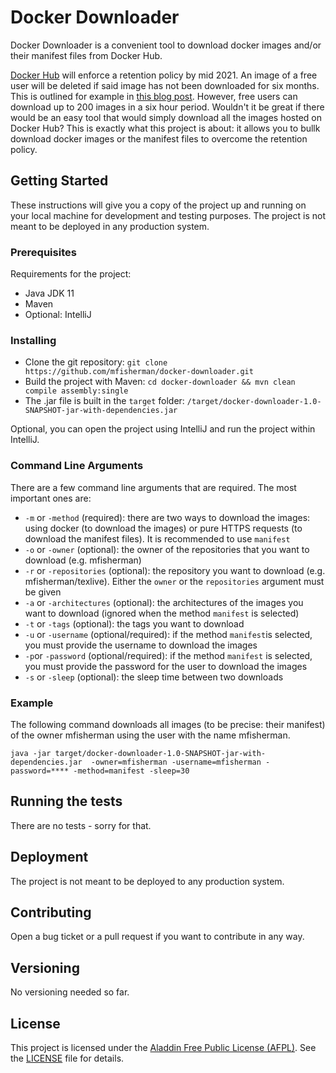 # Docker Downloader

Docker Downloader is a convenient tool to download docker images and/or their manifest files from Docker Hub.

[Docker Hub](https://hub.docker.com) will enforce a retention policy by mid 2021.
An image of a free user will be deleted if said image has not been downloaded for six months. This is outlined for example in [this blog post](https://www.docker.com/blog/docker-hub-image-retention-policy-delayed-and-subscription-updates/).
However, free users can download up to 200 images in a six hour period.
Wouldn't it be great if there would be an easy tool that would simply download all the images hosted on Docker Hub?
This is exactly what this project is about: it allows you to bullk download docker images or the manifest files to overcome the retention policy.


## Getting Started

These instructions will give you a copy of the project up and running on
your local machine for development and testing purposes.
The project is not meant to be deployed in any production system.


### Prerequisites

Requirements for the project:
- Java JDK 11
- Maven
- Optional: IntelliJ


### Installing

- Clone the git repository: `git clone https://github.com/mfisherman/docker-downloader.git`
- Build the project with Maven: `cd docker-downloader && mvn clean compile assembly:single`
- The .jar file is built in the `target` folder: `/target/docker-downloader-1.0-SNAPSHOT-jar-with-dependencies.jar`

Optional, you can open the project using IntelliJ and run the project within IntelliJ.

### Command Line Arguments

There are a few command line arguments that are required. The most important ones are:

- `-m` or `-method` (required): there are two ways to download the images: using docker (to download the images) or pure HTTPS requests (to download the manifest files). It is recommended to use `manifest`
- `-o` or `-owner` (optional): the owner of the repositories that you want to download (e.g. mfisherman)
- `-r` or `-repositories` (optional): the repository you want to download (e.g. mfisherman/texlive). Either the `owner` or the `repositories` argument must be given
- `-a` or `-architectures` (optional): the architectures of the images you want to download (ignored when the method `manifest` is selected)
- `-t` or `-tags` (optional): the tags you want to download
- `-u` or `-username` (optional/required): if the method `manifest`is selected, you must provide the username to download the images
- `-p`or `-password` (optional/required): if the method `manifest` is selected, you must provide the password for the user to download the images
- `-s` or `-sleep` (optional): the sleep time between two downloads


### Example

The following command downloads all images (to be precise: their manifest) of the owner mfisherman using the user with the name mfisherman.

`java -jar target/docker-downloader-1.0-SNAPSHOT-jar-with-dependencies.jar  -owner=mfisherman -username=mfisherman -password=**** -method=manifest -sleep=30`


## Running the tests

There are no tests - sorry for that.


## Deployment

The project is not meant to be deployed to any production system.


## Contributing

Open a bug ticket or a pull request if you want to contribute in any way.


## Versioning

No versioning needed so far.


## License

This project is licensed under the [Aladdin Free Public License (AFPL)](LICENSE).
See the [LICENSE](LICENSE) file for details.


